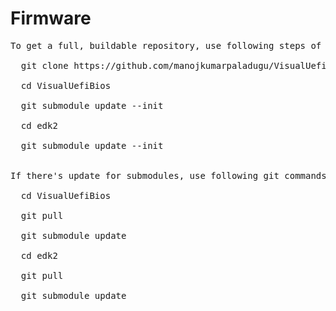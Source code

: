 # Firmware

<pre>
To get a full, buildable repository, use following steps of git command<br />
  git clone https://github.com/manojkumarpaladugu/VisualUefiBios.git<br />
  cd VisualUefiBios<br />
  git submodule update --init<br />
  cd edk2<br />
  git submodule update --init<br />

If there's update for submodules, use following git commands to get the latest submodules code.<br />
  cd VisualUefiBios<br />
  git pull<br />
  git submodule update<br />
  cd edk2<br />
  git pull<br />
  git submodule update<br />
  </pre>
